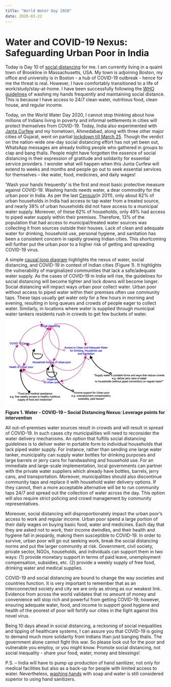 ```yaml
---
title: "World Water Day 2020"
date: 2020-03-22
---
```


# Water and COVID-19 Nexus: Safeguarding Urban Poor in India
Today is Day 10 of [social distancing](https://en.wikipedia.org/wiki/Social_distancing) for me. I am currently living in a quaint town of Brookline in Massachusetts, USA. My town is adjoining Boston, my office and university is in Boston - a hub of COVID-19 outbreak - hence for me the threat is real. However, I have comfortably transitioned to a life of work/study/stay-at-home. I have been successfully following the [WHO guidelines](https://www.who.int/emergencies/diseases/novel-coronavirus-2019/advice-for-public) of washing my hands frequently and maintaining social distance. This is because I have access to 24/7 clean water, nutritious food, clean house, and regular income. 

Today, on the World Water Day 2020, I cannot stop thinking about how millions of Indians living in poverty and informal settlements in cities will protect themselves from COVID-19. Today, India also experimented with [Janta Curfew](https://www.livemint.com/news/india/janata-curfew-india-embraces-social-distancing-to-fight-novel-coronavirus-11584855677816.html) and my hometown, Ahmedabad, along with three other major cities of Gujarat, went on partial [lockdown till March 25](https://www.livemint.com/news/india/coronavirus-ahmedabad-surat-rajkot-vadodara-under-lockdown-until-25-march-11584845093709.html). Though the verdict on the nation-wide one-day social distancing effort has not yet been out, WhatsApp messages are already trolling people who gathered in groups to clap and bang thalis. People might have forgotten the essence of social distancing in their expression of gratitude and solidarity for essential service providers. I wonder what will happen when this Junta Curfew will extend to weeks and months and people go out to seek essential services for themselves – like water, food, medicines, and daily wages!

‘Wash your hands frequently’ is the first and most basic protective measure against COVID-19. Washing hands needs water, a dear commodity for the urban poor in India. As per the last [Census](http://censusindia.gov.in/DigitalLibrary/TablesSeries2001.aspx)(in 2011), only about 62% of urban households in India had access to tap water from a treated source, and nearly 38% of urban households did not have access to a municipal water supply. Moreover, of these 62% of households, only 49% had access to piped water supply within their premises. Therefore, 13% of the population that had access to municipal/treated water sources was collecting it from sources outside their houses. Lack of clean and adequate water for drinking, household use, personal hygiene, and sanitation has been a consistent concern in rapidly growing Indian cities. This shortcoming will further put the urban poor to a higher risk of getting and spreading COVID-19 virus.

A simple [causal loop diagram](https://en.wikipedia.org/wiki/Causal_loop_diagram) highlights the nexus of water, social distancing, and COVID-19 in context of Indian cities (Figure 1). It highlights the vulnerability of marginalized communities that lack a safe/adequate water supply. As the cases of COVID-19 in India will rise, the guidelines for social distancing will become tighter and lock downs will become longer. Social distancing will impact ways urban poor collect water. Urban poor without access to piped water within their premises often use community taps. These taps usually get water only for a few hours in morning and evening, resulting in long queues and crowds of people eager to collect water. Similarly, in locations where water is supplied through municipal water tankers residents rush in crowds to get few buckets of water. 

![Figure 1. Water - COVID-19 – Social Distancing Nexus: Leverage points for intervention](/images/causal_loop_diagram.jpeg)

**Figure 1. Water - COVID-19 – Social Distancing Nexus: Leverage points for intervention**

All out-of-premises water sources result in crowds and will result in spread of COVID-19. In such cases city municipalities will need to reconsider the water delivery mechanisms. An option that fulfills social distancing guidelines is to deliver water in portable form to individual households that lack piped water supply. For instance, rather than sending one large water tanker, municipality can supply water bottles for drinking purposes and large barrels or jerry cans for handwashing and household use. For an immediate and large-scale implementation, local governments can partner with the private water suppliers which already have bottles, barrels, jerry cans, and transportation. Moreover, municipalities should also discontinue community taps and replace it with household water delivery options. If they cannot, then a more acceptable alternative will be to run community taps 24/7 and spread out the collection of water across the day. This option will also require strict policing and crowd management by community representatives.

Moreover, social distancing will disproportionately impact the urban poor’s access to work and regular income. Urban poor spend a large portion of their daily wages on buying basic food, water and medicines. Each day that they are asked not to work, their income dwindles, and their health and hygiene fall in jeopardy, making them susceptible to COVID-19. In order to survive, urban poor will go out seeking work, break the social distancing norms and put the larger community at risk. Government, civil society, private sector, NGOs, households, and individuals can support them in two ways: (1) provide monetary support in terms of paid leave, unemployment compensation, subsidies, etc. (2) provide a weekly supply of free food, drinking water and medical supplies.

COVID-19 and social distancing are bound to change the way societies and countries function. It is very important to remember that as an interconnected society and city we are only as strong as our weakest link. Evidence from across the world validates that no amount of money and convenience will stop rich and powerful from getting COVID-19; however, ensuring adequate water, food, and income to support good hygiene and health of the poorest of poor will fortify our cities in the fight against this novel virus.

Being 10 days ahead in social distancing, a reckoning of social inequalities and tipping of healthcare systems, I can assure you that COVID-19 is going to demand much more solidarity from Indians than just banging thalis. The government alone cannot fight this war. So please look out for the poor and vulnerable you employ, or you might know. Promote social distancing, not social inequality - share your food, water, money and blessings!

P.S. – India will have to pump up production of hand sanitizer, not only for medical facilities but also as a back-up for people with limited access to water. Nevertheless, [washing hands](https://www.who.int/gpsc/5may/Hand_Hygiene_Why_How_and_When_Brochure.pdf) with soap and water is still considered superior to using hand sanitizers.


